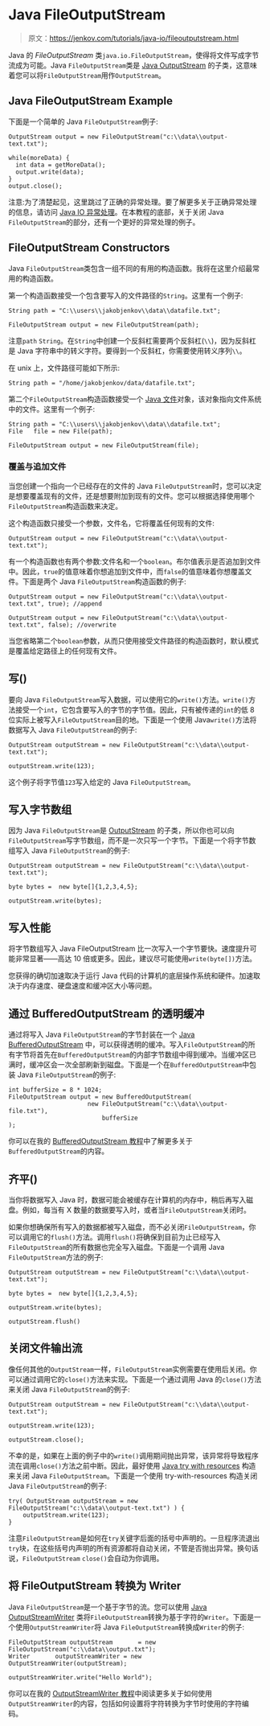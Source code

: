 # Java FileOutputStream

> 原文：<https://jenkov.com/tutorials/java-io/fileoutputstream.html>

Java 的 *FileOutputStream* 类`java.io.FileOutputStream`，使得将文件写成字节流成为可能。Java `FileOutputStream`类是 [Java OutputStream](outputstream.html) 的子类，这意味着您可以将`FileOutputStream`用作`OutputStream`。

## Java FileOutputStream Example

下面是一个简单的 Java `FileOutputStream`例子:

```
OutputStream output = new FileOutputStream("c:\\data\\output-text.txt");

while(moreData) {
  int data = getMoreData();
  output.write(data);
}
output.close();

```

注意:为了清楚起见，这里跳过了正确的异常处理。要了解更多关于正确异常处理的信息，请访问 [Java IO 异常处理](io-exception-handling.html)。在本教程的底部，关于关闭 Java `FileOutputStream`的部分，还有一个更好的异常处理的例子。

## FileOutputStream Constructors

Java `FileOutputStream`类包含一组不同的有用的构造函数。我将在这里介绍最常用的构造函数。

第一个构造函数接受一个包含要写入的文件路径的`String`。这里有一个例子:

```
String path = "C:\\users\\jakobjenkov\\data\\datafile.txt";

FileOutputStream output = new FileOutputStream(path);

```

注意`path` `String`。在`String`中创建一个反斜杠需要两个反斜杠(`\\`)，因为反斜杠是 Java 字符串中的转义字符。要得到一个反斜杠，你需要使用转义序列`\\`。

在 unix 上，文件路径可能如下所示:

```
String path = "/home/jakobjenkov/data/datafile.txt";

```

第二个`FileOutputStream`构造函数接受一个 [Java 文件](/java-io/file.html)对象，该对象指向文件系统中的文件。这里有一个例子:

```
String path = "C:\\users\\jakobjenkov\\data\\datafile.txt";
File   file = new File(path);

FileOutputStream output = new FileOutputStream(file);

```

### 覆盖与追加文件

当您创建一个指向一个已经存在的文件的 Java `FileOutputStream`时，您可以决定是想要覆盖现有的文件，还是想要附加到现有的文件。您可以根据选择使用哪个`FileOutputStream`构造函数来决定。

这个构造函数只接受一个参数，文件名，它将覆盖任何现有的文件:

```
OutputStream output = new FileOutputStream("c:\\data\\output-text.txt");

```

有一个构造函数也有两个参数:文件名和一个`boolean`。布尔值表示是否追加到文件中。因此，`true`的值意味着你想追加到文件中，而`false`的值意味着你想覆盖文件。下面是两个 Java `FileOutputStream`构造函数的例子:

```
OutputStream output = new FileOutputStream("c:\\data\\output-text.txt", true); //append

OutputStream output = new FileOutputStream("c:\\data\\output-text.txt", false); //overwrite

```

当您省略第二个`boolean`参数，从而只使用接受文件路径的构造函数时，默认模式是覆盖给定路径上的任何现有文件。

## 写()

要向 Java `FileOutputStream`写入数据，可以使用它的`write()`方法。`write()`方法接受一个`int`，它包含要写入的字节的字节值。因此，只有被传递的`int`的低 8 位实际上被写入`FileOutputStream`目的地。下面是一个使用 Java`write()`方法将数据写入 Java `FileOutputStream`的例子:

```
OutputStream outputStream = new FileOutputStream("c:\\data\\output-text.txt");

outputStream.write(123);

```

这个例子将字节值`123`写入给定的 Java `FileOutputStream`。

## 写入字节数组

因为 Java `FileOutputStream`是 [OutputStream](outputstream.html) 的子类，所以你也可以向`FileOutputStream`写字节数组，而不是一次只写一个字节。下面是一个将字节数组写入 Java `FileOutputStream`的例子:

```
OutputStream outputStream = new FileOutputStream("c:\\data\\output-text.txt");

byte bytes =  new byte[]{1,2,3,4,5};

outputStream.write(bytes);

```

## 写入性能

将字节数组写入 Java FileOutputStream 比一次写入一个字节要快。速度提升可能非常显著——高达 10 倍或更多。因此，建议尽可能使用`write(byte[])`方法。

您获得的确切加速取决于运行 Java 代码的计算机的底层操作系统和硬件。加速取决于内存速度、硬盘速度和缓冲区大小等问题。

## 通过 BufferedOutputStream 的透明缓冲

通过将写入 Java `FileOutputStream`的字节封装在一个 [Java BufferedOutputStream](bufferedoutputstream.html) 中，可以获得透明的缓冲。写入`FileOutputStream`的所有字节将首先在`BufferedOutputStream`的内部字节数组中得到缓冲。当缓冲区已满时，缓冲区会一次全部刷新到磁盘。下面是一个在`BufferedOutputStream`中包装 Java `FileOutputStream`的例子:

```
int bufferSize = 8 * 1024;
FileOutputStream output = new BufferedOutputStream(
                      new FileOutputStream("c:\\data\\output-file.txt"),
                          bufferSize
);

```

你可以在我的 [BufferedOutputStream 教程](bufferedoutputstream.html)中了解更多关于`BufferedOutputStream`的内容。

## 齐平()

当你将数据写入 Java 时，数据可能会被缓存在计算机的内存中，稍后再写入磁盘。例如，每当有 X 数量的数据要写入时，或者当`FileOutputStream`关闭时。

如果你想确保所有写入的数据都被写入磁盘，而不必关闭`FileOutputStream`，你可以调用它的`flush()`方法。调用`flush()`将确保到目前为止已经写入`FileOutputStream`的所有数据也完全写入磁盘。下面是一个调用 Java `FileOutputStream`方法的例子:

```
OutputStream outputStream = new FileOutputStream("c:\\data\\output-text.txt");

byte bytes =  new byte[]{1,2,3,4,5};

outputStream.write(bytes);

outputStream.flush()

```

## 关闭文件输出流

像任何其他的`OutputStream`一样，`FileOutputStream`实例需要在使用后关闭。你可以通过调用它的`close()`方法来实现。下面是一个通过调用 Java 的`close()`方法来关闭 Java `FileOutputStream`的例子:

```
OutputStream outputStream = new FileOutputStream("c:\\data\\output-text.txt");

outputStream.write(123);

outputStream.close();

```

不幸的是，如果在上面的例子中的`write()`调用期间抛出异常，该异常将导致程序流在调用`close()`方法之前中断。因此，最好使用 [Java try with resources](/java-exception-handling/try-with-resources.html) 构造来关闭 Java `FileOutputStream`。下面是一个使用 try-with-resources 构造关闭 Java `FileOutputStream`的例子:

```
try( OutputStream outputStream = new FileOutputStream("c:\\data\\output-text.txt") ) {
    outputStream.write(123);
}

```

注意`FileOutputStream`是如何在`try`关键字后面的括号中声明的。一旦程序流退出`try`块，在这些括号内声明的所有资源都将自动关闭，不管是否抛出异常。换句话说，`FileOutputStream` `close()`会自动为你调用。

## 将 FileOutputStream 转换为 Writer

Java `FileOutputStream`是一个基于字节的流。您可以使用 [Java OutputStreamWriter](outputstreamwriter.html) 类将`FileOutputStream`转换为基于字符的`Writer`。下面是一个使用`OutputStreamWriter`将 Java `FileOutputStream`转换成`Writer`的例子:

```
FileOutputStream outputStream       = new FileOutputStream("c:\\data\\output.txt");
Writer       outputStreamWriter = new OutputStreamWriter(outputStream);

outputStreamWriter.write("Hello World");

```

你可以在我的 [OutputStreamWriter 教程](outputstreamwriter.html)中阅读更多关于如何使用`OutputStreamWriter`的内容，包括如何设置将字符转换为字节时使用的字符编码。